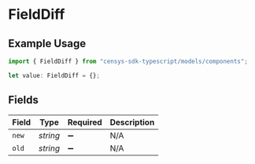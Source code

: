 # FieldDiff

## Example Usage

```typescript
import { FieldDiff } from "censys-sdk-typescript/models/components";

let value: FieldDiff = {};
```

## Fields

| Field              | Type               | Required           | Description        |
| ------------------ | ------------------ | ------------------ | ------------------ |
| `new`              | *string*           | :heavy_minus_sign: | N/A                |
| `old`              | *string*           | :heavy_minus_sign: | N/A                |